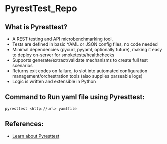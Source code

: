 # PyrestTest_Repo

## What is Pyresttest?

* A REST testing and API microbenchmarking tool.
* Tests are defined in basic YAML or JSON config files, no code needed
* Minimal dependencies (pycurl, pyyaml, optionally future), making it easy to deploy on-server for smoketests/healthchecks
* Supports generate/extract/validate mechanisms to create full test scenarios
* Returns exit codes on failure, to slot into automated configuration management/orchestration tools (also supplies parseable logs)
* Logic is written and extensible in Python

## Command to Run yaml file using Pyresttest:
```
pyresttest <http://url> yamlfile
```

## References:

* [Learn about Pyresttest](https://github.com/svanoort/pyresttest)
